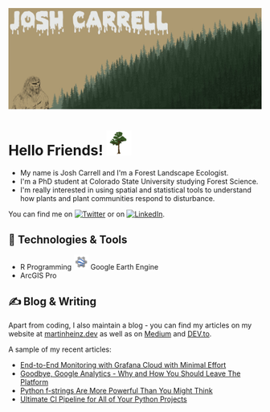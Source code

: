 ![Header](https://github.com/RandomForestz/RandomForestz/blob/main/readme_header.jpg)

# Hello Friends! <img src="https://github.com/RandomForestz/RandomForestz/blob/main/d67becae2da0f810f63ec8309a5f3f3f.gif" width="50px">

- My name is Josh Carrell and I'm a Forest Landscape Ecologist. 
- I'm a PhD student at Colorado State University studying Forest Science. 
- I'm really interested in using spatial and statistical tools to understand how plants and plant communities respond to disturbance. 

You can find me on [![Twitter][1.2]][1] or on [![LinkedIn][3.2]][3].

## 🔧 Technologies & Tools
 - R Programming
 <img src="https://github.com/RandomForestz/RandomForestz/blob/main/Curso-corto-de-Google-Earth-Engine-1.png" width="30px"> Google Earth Engine 
 - ArcGIS Pro

## &#x270d; Blog & Writing

Apart from coding, I also maintain a blog - you can find my articles on my website at [martinheinz.dev](https://martinheinz.dev/) as well as on [Medium](https://medium.com/@martin.heinz) and [DEV.to](https://dev.to/martinheinz).

A sample of my recent articles:

<!-- BLOG-POST-LIST:START -->
- [End-to-End Monitoring with Grafana Cloud with Minimal Effort](https://martinheinz.dev/blog/72)
- [Goodbye, Google Analytics - Why and How You Should Leave The Platform](https://bit.ly/3JLmSgA)
- [Python f-strings Are More Powerful Than You Might Think](https://bit.ly/3uETfbi)
- [Ultimate CI Pipeline for All of Your Python Projects](https://bit.ly/3MI4Iz0)
<!-- BLOG-POST-LIST:END -->

  

<!-- links to social media icons -->

<!-- icons with padding -->

[1.1]: http://i.imgur.com/tXSoThF.png (twitter icon with padding)
[2.1]: http://i.imgur.com/0o48UoR.png (github icon with padding)

<!-- icons without padding -->

[1.2]: https://imgur.com/gallery/kgZriRn (twitter icon without padding)
[2.2]: http://i.imgur.com/9I6NRUm.png (github icon without padding)
[3.2]: https://imgur.com/gallery/OQUXwNp (LinkedIn icon without padding)


<!-- links to your social media accounts -->

[1]: https://twitter.com/RandomForestz
[3]: https://www.linkedin.com/in/josh-carrell-775a18219/


<!-- Resources -->
<!-- Icons: https://simpleicons.org/ -->
<!-- GitHub Stats: https://github.com/anuraghazra/github-readme-stats -->
<!-- Emojis: https://emojipedia.org/emoji/ -->
<!-- HTML Emojis: https://www.fileformat.info/index.htm -->
<!-- Shields: https://shields.io/ -->
<!-- Awesome GitHub Profile README: https://github.com/abhisheknaiidu/awesome-github-profile-readme -->

